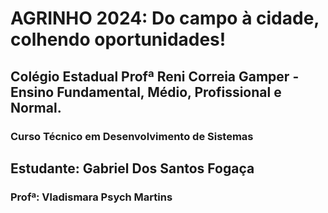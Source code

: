 # **AGRINHO 2024: Do campo à cidade, colhendo oportunidades!** 
## Colégio Estadual Profª Reni Correia Gamper - Ensino Fundamental, Médio, Profissional e Normal.
### Curso Técnico em Desenvolvimento de Sistemas
## Estudante: Gabriel Dos Santos Fogaça
### Profª: Vladismara Psych Martins
